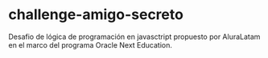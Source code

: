 # challenge-amigo-secreto
Desafio de lógica de programación en javasctript propuesto por AluraLatam en el marco del programa Oracle Next Education.
